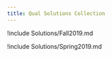 ```yaml
---
title: Qual Solutions Collection
---
```



!include Solutions/Fall2019.md

!include Solutions/Spring2019.md
